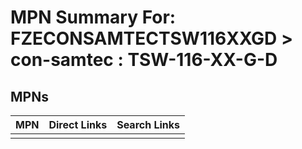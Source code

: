 



# MPN Summary For: FZECONSAMTECTSW116XXGD > con-samtec : TSW-116-XX-G-D

## MPNs
  

|MPN|Direct Links|Search Links|
| :--- | :--- | :--- |
||||
